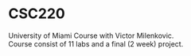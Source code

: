 # CSC220
University of Miami Course with Victor Milenkovic.  
Course consist of 11 labs and a final (2 week) project.  
